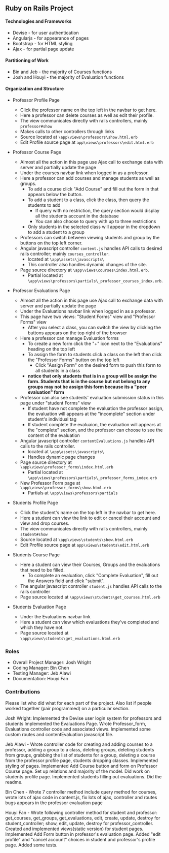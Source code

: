 ## Ruby on Rails Project

#### Technologies and Frameworks
* Devise - for user authentication
* Angularjs - for appearance of pages
* Bootstrap - for HTML styling
* Ajax - for partial page update

#### Partitioning of Work
* Bin and Jeb - the majority of Courses functions
* Josh and Houyi - the majority of Evaluation functions

#### Organization and Structure
* Professor Profile Page
    * Click the professor name on the top left in the navbar to get here.
    * Here a professor can delete courses as well as edit their profile.
    * The view communicates directly with rails controllers, mainly `professor#show`
    * Makes calls to other controllers through links
    * Source located at `\app\views\professors\show.html.erb`
    * Edit Profile source page at `app\views\professors\edit.html.erb`
    
* Professor Course Page
    * Almost all the action in this page use Ajax call to exchange data with server and partially update the page
    * Under the courses navbar link when logged in as a professor.
    * Here a professor can add courses and manage students as well as groups.
        * To add a course click "Add Course" and fill out the form in that appears below the button.
        * To add a student to a class, click the class, then query the students to add
            * If query with no restriction, the query section would display all the students account in the database
            * You can also choose to query with up to three restrictions
        * Only students in the selected class will appear in the dropdown to add a student to a group
    * Professors can switch between viewing students and group by the buttons on the top left corner.
    * Angular javascript controller `content.js` handles API calls to desired rails controller; mainly `courses_controller`.
        * located at `\app\assets\javascripts\`
        * This controller also handles dynamic changes of the site.
    * Page source directory at `\app\views\courses\index.html.erb`.
        * Partial located at `\app\views\professors\partials\_professor_courses_index.erb`.

* Professor Evaluations Page
    * Almost all the action in this page use Ajax call to exchange data with server and partially update the page
    * Under the Evaluations navbar link when logged in as a professor.
    * This page have two views: "Student Forms" view and "Professor Forms" view
        * After you select a class, you can switch the view by clicking the buttons appears on the top right of the browser
    * Here a professor can manage Evaluation forms
        * To create a new form click the "+" icon next to the "Evaluations" heading on the top left
        * To assign the form to students click a class on the left then click the "Professor Forms" button on the top left
            * Click "Assign Form" on the desired form to push this form to all students in a class
        * **notice that only students that is in a group will be assign the form. Students that is in the course but not belong to any groups may not be assign this form because its a "peer evaluation" form**
    * Professor can also see students' evaluation submission status in this page under "student Forms" view
        * If student have not complete the evaluation the professor assign, the evaluation will appears at the "incomplete" section under student's individual tag
        * If student complete the evaluaion, the evaluation will appears at the "complete" section, and the professor can choose to see the content of the evaluation
    * Angular javascript controller `contentEvaluations.js` handles API calls to the rails controller.
        * located at `\app\assets\javascripts\`
        * Handles dynamic page changes
    * Page source directory at `\app\views\professor_forms\index.html.erb`
        * Partial located at `\app\views\professors\partials\_professor_forms_index.erb`
    * New Professor Form page at `\app\views\professor_forms\show.html.erb`
        * Partials at `\app\views\professors\partials`

* Students Profile Page
    * Click the student's name on the top left in the navbar to get here.
    * Here a student can view the link to edit or cancel their account and view and drop courses.
    * The view communicates directly with rails controllers, mainly `student#show`
    * Source located at `\app\views\students\show.html.erb`
    * Edit Profile source page at `app\views\students\edit.html.erb`
            
* Students Course Page
    * Here a student can view their Courses, Groups and the evaluations that need to be filled.
        * To complete an evaluation, click "Complete Evaluation", fill out the Answers field and click "submit".
    * The angular javascript controller `student.js` handles API calls to the rails controller
    * Page source located at `\app\views\students\get_courses.html.erb`
    
* Students Evaluation Page
    * Under the Evaluations navbar link
    * Here a student can view which evaluations they've completed and which they have not.
    * Page source located at `\app\views\students\get_evaluations.html.erb`



### Roles
* Overall Project Manager: Josh Wright
* Coding Manager: Bin Chen
* Testing Manager: Jeb Alawi 
* Documentation: Houyi Fan

### Contributions
Please list who did what for each part of the project.
Also list if people worked together (pair programmed) on a particular section.


Josh Wright: Implemented the Devise user login system for professors and students
Implemented the Evaluations Page. Wrote Professor_form, Evaluations controller code and associated views.
Implemented some custom routes and contentEvaluation javascript file. 

Jeb Alawi - Wrote controller code for creating and adding courses to a professor, 
adding a group to a class, deleting groups, deleting students from groups, grabbing the list of
students for a group, deleting a course from the professor profile page, students dropping classes.
Implemented styling of pages. Implemented Add Course button and form on Professor Course page. 
Set up relations and majority of the model. Did work on students profile page. 
Implemented students filling out evaluations. Did the readme.

Bin Chen - Wrote 7 controller method include query method for courses, wrote lots of ajax code in content.js, fix lots of ajax, controller and routes bugs appears in the professor evaluation page

Houyi Fan - Wrote following controller method for student and professor: get_courses, get_groups, get_evaluations, edit, create, update, destroy for student_controller; show, edit, update, destroy for professor_controller. Created and implemented views(static version) for student pages. Implemented Add Form button in professor's evaluation page. Added "edit profile" and "cancel account" choices in student and professor's profile page. Added some tests.

